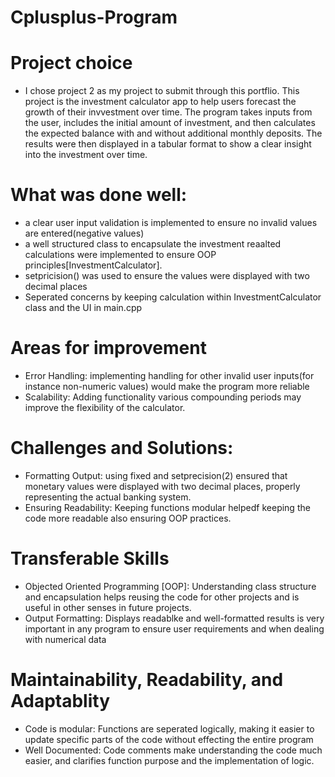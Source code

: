 # Cplusplus-Program

# Project choice
 - I chose project 2 as my project to submit through this portflio. This project is the investment calculator app to help users forecast the growth of their invvestment over time. The program takes inputs from the user, includes the initial amount of investment, and then calculates the expected balance with and without additional monthly deposits. The results were then displayed in a tabular format to show a clear insight into the investment over time.

# What was done well:
 - a clear user input validation is implemented to ensure no invalid values are entered(negative values)
 - a well structured class to encapsulate the investment reaalted calculations were implemented to ensure OOP principles[InvestmentCalculator].
 - setpricision() was used to ensure the values were displayed with two decimal places
 - Seperated concerns by keeping calculation within InvestmentCalculator class and the UI in main.cpp

# Areas for improvement
  - Error Handling: implementing handling for other invalid user inputs(for instance non-numeric values) would make the program more reliable
  - Scalability: Adding functionality various compounding periods may improve the flexibility of the calculator.

# Challenges and Solutions:
  - Formatting Output: using fixed and setprecision(2) ensured that monetary values were displayed with two decimal places, properly representing the actual banking system.
  - Ensuring Readability: Keeping functions modular helpedf keeping the code more readable also ensuring OOP practices.

# Transferable Skills
  - Objected Oriented Programming [OOP]: Understanding class structure and encapsulation helps reusing the code for other projects and is useful in other senses in future projects.
  - Output Formatting: Displays readablke and well-formatted results is very important in any program to ensure user requirements and when dealing with numerical data

# Maintainability, Readability, and Adaptablity
  - Code is modular: Functions are seperated logically, making it easier to update specific parts of the code without effecting the entire program
  - Well Documented: Code comments make understanding the code much easier, and clarifies function purpose and the implementation of logic.
